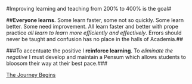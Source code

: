 
#Improving learning and teaching from 200% to 400% is the goal#

##**Everyone learns.** Some learn faster, some not so quickly. Some learn better. Some need improvement. All learn faster and better with prope practice *all learn to learn more efficiently and effectively*. Errors should never be taught and confusion has no place in the halls of Academia.##

###To accentuate the positive I **reinforce learning**. To *eliminate the negative* I must develop and maintain a Pensum which allows students to bloosom their way at their best pace.###


[The Journey Begins](https://drjmaranda.github.io/Advanced-Learning-System/)
